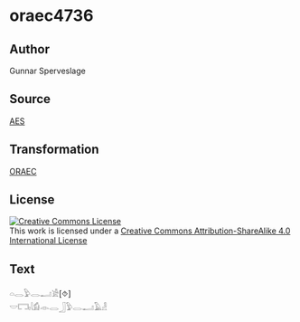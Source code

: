 # oraec4736

## Author

Gunnar Sperveslage

## Source

[AES](https://github.com/simondschweitzer/aes)

## Transformation

[ORAEC](https://oraec.github.io/)

## License

<a rel="license" href="http://creativecommons.org/licenses/by-sa/4.0/"><img alt="Creative Commons License" style="border-width:0" src="https://i.creativecommons.org/l/by-sa/4.0/88x31.png" /></a><br />This work is licensed under a <a rel="license" href="http://creativecommons.org/licenses/by-sa/4.0/">Creative Commons Attribution-ShareAlike 4.0 International License</a>

## Text

𓏏𓂋𓅱𓂋𓂝𓀀[⯑]<br>
𓎟𓉐𓏤𓇋𓀁𓁹𓂋𓃀𓅱𓂋𓂝𓄿𓁐<br>
